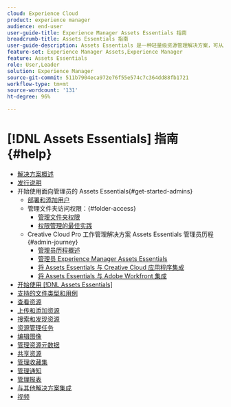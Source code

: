 ```yaml
---
cloud: Experience Cloud
product: experience manager
audience: end-user
user-guide-title: Experience Manager Assets Essentials 指南
breadcrumb-title: Assets Essentials 指南
user-guide-description: Assets Essentials 是一种轻量级资源管理解决方案，可从其他 Experience Cloud 应用程序中使用。
feature-set: Experience Manager Assets,Experience Manager
feature: Assets Essentials
role: User,Leader
solution: Experience Manager
source-git-commit: 511b7904eca972e76f55e574c7c364dd88fb1721
workflow-type: tm+mt
source-wordcount: '131'
ht-degree: 96%

---
```



# [!DNL Assets Essentials] 指南 {#help}

+ [解决方案概述](introduction.md)
+ [发行说明](release-notes.md)
+ 开始使用面向管理员的 Assets Essentials{#get-started-admins}
   + [部署和添加用户](deploy-administer.md)
   + 管理文件夹访问权限：{#folder-access}
      + [管理文件夹权限](manage-permissions.md)
      + [权限管理的最佳实践](permission-management-best-practices.md)
   + Creative Cloud Pro 工作管理解决方案 Assets Essentials 管理员历程{#admin-journey}
      + [管理员历程概述](assets-essentials-cc-pro-work-management-admin-journey.md)
      + [管理员 Experience Manager Assets Essentials](adminster-aem-assets-essentials.md)
      + [将 Assets Essentials 与 Creative Cloud 应用程序集成](integrate-assets-essentials-creative-cloud.md)
      + [将 Assets Essentials 与 Adobe Workfront 集成](integrate-assets-essentials-workfront.md)
+ [开始使用 [!DNL Assets Essentials]](get-started.md)
+ [支持的文件类型和用例](supported-file-formats.md)
+ [查看资源](navigate-view.md)
+ [上传和添加资源](add-delete.md)
+ [搜索和发现资源](search.md)
+ [资源管理任务](manage-organize.md)
+ [编辑图像](edit-images.md)
+ [管理资源元数据](metadata.md)
+ [共享资源](share-links-for-assets.md)
+ [管理收藏集](manage-collections.md)
+ [管理通知](manage-notifications.md)
+ [管理报表](manage-reports.md)
+ [与其他解决方案集成](integration.md)
+ [视频](https://experienceleague.adobe.com/docs/experience-manager-learn/assets-essentials/overview.html)
